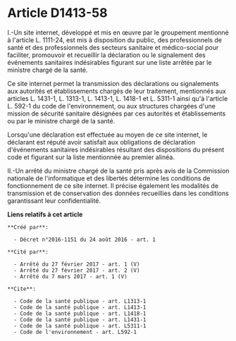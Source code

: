 # Article D1413-58

I.-Un site internet, développé et mis en œuvre par le groupement mentionné à l'article L. 1111-24, est mis à disposition du
public, des professionnels de santé et des professionnels des secteurs sanitaire et médico-social pour faciliter, promouvoir
et recueillir la déclaration ou le signalement des événements sanitaires indésirables figurant sur une liste arrêtée par le
ministre chargé de la santé. 

Ce site internet permet la transmission des déclarations ou signalements aux autorités et établissements chargés de leur
traitement, mentionnés aux articles L. 1431-1, L. 1313-1, L. 1413-1, L. 1418-1 et L. 5311-1 ainsi qu'à l'article L. 592-1 du
code de l'environnement, ou aux structures chargées d'une mission de sécurité sanitaire désignées par ces autorités et
établissements ou par le ministre chargé de la santé. 

Lorsqu'une déclaration est effectuée au moyen de ce site internet, le déclarant est réputé avoir satisfait aux obligations de
déclaration d'événements sanitaires indésirables résultant des dispositions du présent code et figurant sur la liste
mentionnée au premier alinéa. 

II.-Un arrêté du ministre chargé de la santé pris après avis de la Commission nationale de l'informatique et des libertés
détermine les conditions de fonctionnement de ce site internet. Il précise également les modalités de transmission et de
conservation des données recueillies dans les conditions garantissant leur confidentialité.

**Liens relatifs à cet article**

	**Créé par**:

	  - Décret n°2016-1151 du 24 août 2016 - art. 1

	**Cité par**:

	  - Arrêté du 27 février 2017 - art. 1 (V)
	  - Arrêté du 27 février 2017 - art. 2 (V)
	  - Arrêté du 7 mars 2017 - art. 1 (V)

	**Cite**:

	  - Code de la santé publique - art. L1313-1
	  - Code de la santé publique - art. L1413-1
	  - Code de la santé publique - art. L1418-1
	  - Code de la santé publique - art. L1431-1
	  - Code de la santé publique - art. L5311-1
	  - Code de l'environnement - art. L592-1
